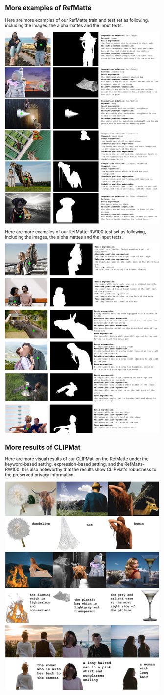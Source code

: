 ## More examples of RefMatte


Here are more examples of our RefMatte train and test set as following, including the images, the alpha mattes and the input texts.

![](src/refmatte_supp.jpg)


Here are more examples of our RefMatte-RW100 test set as following, including the images, the alpha mattes and the input texts.

![](src/refmatte_rw100.jpg)



## More results of CLIPMat

Here are more visual results of our CLIPMat, on the RefMatte under the keyword-based setting, expression-based setting, and the RefMatte-RW100. It is also noteworthy that the results show CLIPMat's robustness to the preserved privacy information.
 
![](src/more_k.jpg)
![](src/more_e.jpg)
![](src/more_rw.jpg)